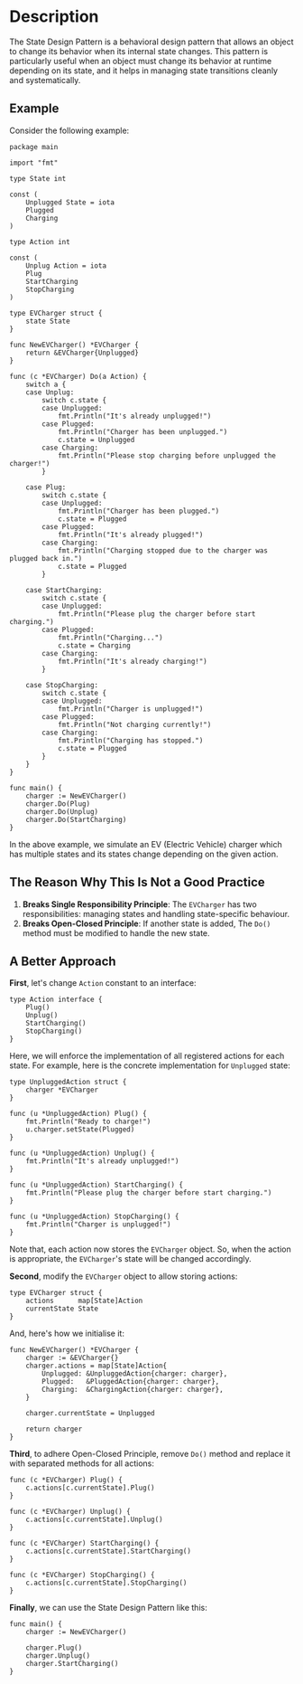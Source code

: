 # Description

The State Design Pattern is a behavioral design pattern that allows an object to change its behavior when its internal state changes. This pattern is particularly useful when an object must change its behavior at runtime depending on its state, and it helps in managing state transitions cleanly and systematically.

## Example

Consider the following example:

```
package main

import "fmt"

type State int

const (
	Unplugged State = iota
	Plugged
	Charging
)

type Action int

const (
	Unplug Action = iota
	Plug
	StartCharging
	StopCharging
)

type EVCharger struct {
	state State
}

func NewEVCharger() *EVCharger {
	return &EVCharger{Unplugged}
}

func (c *EVCharger) Do(a Action) {
	switch a {
	case Unplug:
		switch c.state {
		case Unplugged:
			fmt.Println("It's already unplugged!")
		case Plugged:
			fmt.Println("Charger has been unplugged.")
			c.state = Unplugged
		case Charging:
			fmt.Println("Please stop charging before unplugged the charger!")
		}

	case Plug:
		switch c.state {
		case Unplugged:
			fmt.Println("Charger has been plugged.")
			c.state = Plugged
		case Plugged:
			fmt.Println("It's already plugged!")
		case Charging:
			fmt.Println("Charging stopped due to the charger was plugged back in.")
			c.state = Plugged
		}

	case StartCharging:
		switch c.state {
		case Unplugged:
			fmt.Println("Please plug the charger before start charging.")
		case Plugged:
			fmt.Println("Charging...")
			c.state = Charging
		case Charging:
			fmt.Println("It's already charging!")
		}

	case StopCharging:
		switch c.state {
		case Unplugged:
			fmt.Println("Charger is unplugged!")
		case Plugged:
			fmt.Println("Not charging currently!")
		case Charging:
			fmt.Println("Charging has stopped.")
			c.state = Plugged
		}
	}
}

func main() {
	charger := NewEVCharger()
	charger.Do(Plug)
	charger.Do(Unplug)
	charger.Do(StartCharging)
}
```

In the above example, we simulate an EV (Electric Vehicle) charger which has multiple states and its states change depending on the given action.

## The Reason Why This Is Not a Good Practice

1. **Breaks Single Responsibility Principle**: The `EVCharger` has two responsibilities: managing states and handling state-specific behaviour.
2. **Breaks Open-Closed Principle**: If another state is added, The `Do()` method must be modified to handle the new state.

## A Better Approach

**First**, let's change `Action` constant to an interface:

```
type Action interface {
	Plug()
	Unplug()
	StartCharging()
	StopCharging()
}
```

Here, we will enforce the implementation of all registered actions for each state. For example, here is the concrete implementation for `Unplugged` state:

```
type UnpluggedAction struct {
	charger *EVCharger
}

func (u *UnpluggedAction) Plug() {
	fmt.Println("Ready to charge!")
	u.charger.setState(Plugged)
}

func (u *UnpluggedAction) Unplug() {
	fmt.Println("It's already unplugged!")
}

func (u *UnpluggedAction) StartCharging() {
	fmt.Println("Please plug the charger before start charging.")
}

func (u *UnpluggedAction) StopCharging() {
	fmt.Println("Charger is unplugged!")
}
```

Note that, each action now stores the `EVCharger` object. So, when the action is appropriate, the `EVCharger`'s state will be changed accordingly.

**Second**, modify the `EVCharger` object to allow storing actions:

```
type EVCharger struct {
	actions      map[State]Action
	currentState State
}
```

And, here's how we initialise it:

```
func NewEVCharger() *EVCharger {
	charger := &EVCharger{}
	charger.actions = map[State]Action{
		Unplugged: &UnpluggedAction{charger: charger},
		Plugged:   &PluggedAction{charger: charger},
		Charging:  &ChargingAction{charger: charger},
	}

	charger.currentState = Unplugged

	return charger
}
```

**Third**, to adhere Open-Closed Principle, remove `Do()` method and replace it with separated methods for all actions:

```
func (c *EVCharger) Plug() {
	c.actions[c.currentState].Plug()
}

func (c *EVCharger) Unplug() {
	c.actions[c.currentState].Unplug()
}

func (c *EVCharger) StartCharging() {
	c.actions[c.currentState].StartCharging()
}

func (c *EVCharger) StopCharging() {
	c.actions[c.currentState].StopCharging()
}

```

**Finally**, we can use the State Design Pattern like this:

```
func main() {
	charger := NewEVCharger()

	charger.Plug()
	charger.Unplug()
	charger.StartCharging()
}
```
